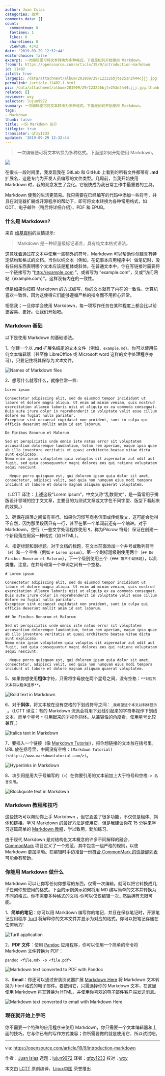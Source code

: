 ```yaml
---
author: Juan Islas
categories: 技术
comments_data: []
count:
  commentnum: 0
  favtimes: 1
  likes: 0
  sharetimes: 0
  viewnum: 4342
date: '2019-09-29 12:32:44'
editorchoice: false
excerpt: 一次编辑便可将文本转换为多种格式。下面是如何开始使用 Markdown。
fromurl: https://opensource.com/article/19/9/introduction-markdown
id: 11402
islctt: true
largepic: /data/attachment/album/201909/29/123226bjte253n2h44cjjj.jpg
permalink: /article-11402-1.html
pic: /data/attachment/album/201909/29/123226bjte253n2h44cjjj.jpg.thumb.jpg
related: []
reviewer: wxy
selector: lujun9972
summary: 一次编辑便可将文本转换为多种格式。下面是如何开始使用 Markdown。
tags:
- Markdown
thumb: false
title: 一份 Markdown 简介
titlepic: true
translator: qfzy1233
updated: '2019-09-29 12:32:44'
---
```



> 
> 一次编辑便可将文本转换为多种格式。下面是如何开始使用 Markdown。
> 
> 
> 


![](/data/attachment/album/201909/29/123226bjte253n2h44cjjj.jpg)


在很长一段时间里，我发现我在 GitLab 和 GitHub 上看到的所有文件都带有 **.md** 扩展名，这是专门为开发人员编写的文件类型。几周前，当我开始使用 Markdown 时，我的观念发生了变化。它很快成为我日常工作中最重要的工具。


Markdown 使我的生活更简易。我只需要在已经编写的代码中添加一些符号，并且在浏览器扩展或开源程序的帮助下，即可将文本转换为各种常用格式，如 ODT、电子邮件（稍后将详细介绍）、PDF 和 EPUB。


### 什么是 Markdown?


来自 [维基百科](https://en.wikipedia.org/wiki/Markdown)的友情提示:



> 
> Markdown 是一种轻量级标记语言，具有纯文本格式语法。
> 
> 
> 


这意味着通过在文本中使用一些额外的符号，Markdown 可以帮助你创建具有特定结构和格式的文档。当你以纯文本（例如，在记事本应用程序中）做笔记时，没有任何东西表明哪个文本应该是粗体或斜体。在普通文本中，你在写链接时需要将一个链接写为 “<http://example.com> ”，或者写为 “example.com”，又或“访问网站（example.com）”。这样没有内在的一致性。


但是如果你按照 Markdown 的方式编写，你的文本就有了内在的一致性。计算机喜欢一致性，因为这使得它们能够遵循严格的指令而不用担心异常。


相信我；一旦你学会使用 Markdown，每一项写作任务在某种程度上都会比以前更容易、更好。让我们开始吧。


### Markdown 基础


以下是使用 Markdown 的基础语法。


1、创建一个以 **.md** 扩展名结尾的文本文件（例如，`example.md`）。你可以使用任何文本编辑器（甚至像 LibreOffice 或 Microsoft word 这样的文字处理程序亦可），只要记住将其保存为*文本*文件。


![Names of Markdown files](/data/attachment/album/201909/29/123250xzw5vjyvz4dw3y6s.png "Names of Markdown files")


2、想写什么就写什么，就像往常一样:



```
Lorem ipsum

Consectetur adipiscing elit, sed do eiusmod tempor incididunt ut labore et dolore magna aliqua. Ut enim ad minim veniam, quis nostrud exercitation ullamco laboris nisi ut aliquip ex ea commodo consequat.
Duis aute irure dolor in reprehenderit in voluptate velit esse cillum dolore eu fugiat nulla pariatur.
Excepteur sint occaecat cupidatat non proident, sunt in culpa qui officia deserunt mollit anim id est laborum.

De Finibus Bonorum et Malorum

Sed ut perspiciatis unde omnis iste natus error sit voluptatem accusantium doloremque laudantium, totam rem aperiam, eaque ipsa quae ab illo inventore veritatis et quasi architecto beatae vitae dicta sunt explicabo.
Nemo enim ipsam voluptatem quia voluptas sit aspernatur aut odit aut fugit, sed quia consequuntur magni dolores eos qui ratione voluptatem sequi nesciunt.

  Neque porro quisquam est, qui dolorem ipsum quia dolor sit amet, consectetur, adipisci velit, sed quia non numquam eius modi tempora incidunt ut labore et dolore magnam aliquam quaerat voluptatem.
```

（LCTT 译注：上述这段“Lorem ipsum”，中文又称“乱数假文”，是一篇常用于排版设计领域的拉丁文文章，主要目的为测试文章或文字在不同字型、版型下看起来的效果。）


3、确保在段落之间留有空行。如果你习惯写商务信函或传统散文，这可能会觉得不自然，因为那里段落只有一行，甚至在第一个单词前还有一个缩进。对于 Markdown，空行（一些文字处理程序使用 `¶`，称为Pilcrow 符号）保证在创建一个新段落应用另一种格式（如 HTML）。


4、指定标题和副标题。对于文档的标题，在文本前面添加一个井号或散列符号（`#`）和一个空格（例如 `# Lorem ipsum`）。第一个副标题级别使用两个（`## De Finibus Bonorum et Malorum`），下一个级别使用三个（`### 第三个副标题`），以此类推。注意，在井号和第一个单词之间有一个空格。



```
# Lorem ipsum

Consectetur adipiscing elit, sed do eiusmod tempor incididunt ut labore et dolore magna aliqua. Ut enim ad minim veniam, quis nostrud exercitation ullamco laboris nisi ut aliquip ex ea commodo consequat.
Duis aute irure dolor in reprehenderit in voluptate velit esse cillum dolore eu fugiat nulla pariatur.
Excepteur sint occaecat cupidatat non proident, sunt in culpa qui officia deserunt mollit anim id est laborum.

## De Finibus Bonorum et Malorum

Sed ut perspiciatis unde omnis iste natus error sit voluptatem accusantium doloremque laudantium, totam rem aperiam, eaque ipsa quae ab illo inventore veritatis et quasi architecto beatae vitae dicta sunt explicabo.
Nemo enim ipsam voluptatem quia voluptas sit aspernatur aut odit aut fugit, sed quia consequuntur magni dolores eos qui ratione voluptatem sequi nesciunt.

  Neque porro quisquam est, qui dolorem ipsum quia dolor sit amet, consectetur, adipisci velit, sed quia non numquam eius modi tempora incidunt ut labore et dolore magnam aliquam quaerat voluptatem.
```

5、如果你想使用**粗体**字符，只需将字母放在两个星号之间，没有空格：`**对应的文本将以粗体显示**`。


![Bold text in Markdown](/data/attachment/album/201909/29/123301vwbz2f8wttq3bbtk.png "Bold text in Markdown")


6、对于**斜体**，将文本放在没有空格的下划线符号之间：`_我希望这个本文以斜体显示_`。（LCTT 译注：有的 Markdown 流派会将用下划线引起来的字符串视作下划线文本，而单个星号 `*` 引用起来的才视作斜体。从兼容性的角度看，使用星号比较兼容。）


![Italics text in Markdown](/data/attachment/album/201909/29/123317u0ep0m0w2dmz0mlp.png "Italics text in Markdown")


7、要插入一个链接（像 [Markdown Tutorial](https://www.markdowntutorial.com/)），把你想链接的文本放在括号里，URL 放在括号里，中间没有空格：`[Markdown Tutorial](<https://www.markdowntutorial.com/>)`。


![Hyperlinks in Markdown](/data/attachment/album/201909/29/123337uuyttpuz47h6z5me.png "Hyperlinks in Markdown")


8、块引用是用大于号编写的（`>`）在你要引用的文本前加上大于符号和空格: `> 名言引用`。


![Blockquote text in Markdown](/data/attachment/album/201909/29/123359h63m96mkscm1c9s9.png "Blockquote text in Markdown")


### Markdown 教程和技巧


这些技巧可以帮助你上手 Markdown ，但它涵盖了很多功能，不仅仅是粗体、斜体和链接。学习 Markdown 的最好方法是使用它，但是我建议你花 15 分钟来学习这篇简单的 [Markdown 教程](https://www.markdowntutorial.com/)，学以致用，勤加练习。


由于现代 Markdown 是对结构化文本概念的许多不同解释的融合，[CommonMark](https://commonmark.org/help/) 项目定义了一个规范，其中包含一组严格的规则，以使 Markdown 更加清晰。在编辑时手边准备一份[符合 CommonMark 的快捷键列表](https://opensource.com/downloads/cheat-sheet-markdown)可能会有帮助。


### 你能用 Markdown 做什么


Markdown 可以让你写任何你想写的东西，仅需一次编辑，就可以把它转换成几乎任何你想使用的格式。下面的示例演示如何将用 MD 编写简单的文本并转换为不同的格式。你不需要多种格式的文档-你可以仅仅编辑一次…然后拥有无限可能。


1、**简单的笔记**：你可以用 Markdown 编写你的笔记，并且在保存笔记时，开源笔记应用程序 [Turtl](https://turtlapp.com/) 将解释你的文本文件并显示为对应的格式。你可以把笔记存储在任何地方!


![Turtl application](/data/attachment/album/201909/29/123406kudznzc1uni63ccn.png "Turtl application")


2、**PDF 文件**：使用 [Pandoc](https://opensource.com/article/19/5/convert-markdown-to-word-pandoc) 应用程序，你可以使用一个简单的命令将 Markdown 文件转换为 PDF：



```
pandoc <file.md> -o <file.pdf>
```

![Markdown text converted to PDF with Pandoc](/data/attachment/album/201909/29/123418xeixhzl8b3yzhebf.png "Markdown text converted to PDF with Pandoc")


3、**Email**：你还可以通过安装浏览器扩展 [Markdown Here](https://markdown-here.com/) 将 Markdown 文本转换为 html 格式的电子邮件。要使用它，只需选择你的 Markdown 文本，在这里使用 Markdown 将其转换为 HTML，并使用你喜欢的电子邮件客户端发送消息。


![Markdown text converted to email with Markdown Here](/data/attachment/album/201909/29/123424orbu5k9b51psstp9.png "Markdown text converted to email with Markdown Here")


### 现在就开始上手吧


你不需要一个特殊的应用程序来使用 Markdown，你只需要一个文本编辑器和上面的技巧。它与你已有的写作方式兼容；你所需要做的就是使用它，所以试试吧。




---


via: <https://opensource.com/article/19/9/introduction-markdown>


作者：[Juan Islas](https://opensource.com/users/xislas) 选题：[lujun9972](https://github.com/lujun9972) 译者：[qfzy1233](https://github.com/qfzy1233) 校对：[wxy](https://github.com/wxy)


本文由 [LCTT](https://github.com/LCTT/TranslateProject) 原创编译，[Linux中国](https://linux.cn/) 荣誉推出